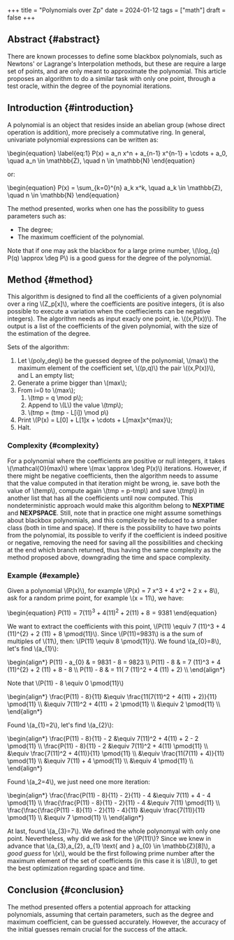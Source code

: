 +++
title = "Polynomials over Zp"
date = 2024-01-12
tags = ["math"]
draft = false
+++

## Abstract {#abstract}

There are known processes to define some blackbox polynomials, such
as Newtons' or Lagrange's Interpolation methods, but these are require
a large set of points, and are only meant to approximate the
polynomial. This article proposes an algorithm to do a similar task with
only one point, through a test oracle, within the degree of the
poynomial iterations.


## Introduction {#introduction}

A polynomial is an object that resides inside an abelian group (whose
direct operation is addition), more precisely a commutative
ring. In general, univariate polynomial expressions can be written as:

\begin{equation}
\label{eq:1}
P(x) = a\_n x^n + a\_{n-1} x^{n-1} + \cdots + a\_0, \quad a\_n \in \mathbb{Z}, \quad n \in \mathbb{N}
\end{equation}

or:

\begin{equation}
P(x) = \sum\_{k=0}^{n} a\_k x^k, \quad a\_k \in \mathbb{Z}, \quad n \in \mathbb{N}
\end{equation}

The method presented, works when one has the possibility to guess
parameters such as:

-   The degree;
-   The maximum coefficient of the polynomial.

Note that if one may ask the blackbox for a large prime number, \\(\log\_{q}
P(q) \approx \deg P\\) is a good guess for the degree of the polynomial.


## Method {#method}

This algorithm is designed to find all the coefficients of a given
polynomial over a ring \\(Z\_p[x]\\), where the coefficients are positive integers,
(it is also possible to execute a variation when the coeffiecients can
be negative integers). The algorithm needs as input exacly one point,
ie. \\((x,P(x))\\). The output is a list of the coefficients of the given
polynomial, with the size of the estimation of the degree.

Sets of the algorithm:

1.  Let \\(poly\_deg\\) be the guessed degree of the polynomial, \\(max\\)
    the maximum element of the coefficient set, \\((p,q)\\) the pair
    \\((x,P(x))\\), and L an empty list;
2.  Generate a prime bigger than \\(max\\);
3.  From i=0 to \\(max\\);
    1.  \\(tmp = q \mod p\\);
    2.  Append to \\(L\\) the value \\(tmp\\);
    3.  \\(tmp = (tmp - L[i]) \mod p\\)
4.  Print \\(P(x) = L[0] + L[1]x + \cdots + L[max]x^{max}\\);
5.  Halt.


### Complexity {#complexity}

For a polynomial where the coefficients are positive or null integers,
it takes \\(\mathcal{O}(max)\\) where \\(max \approx \deg P(x)\\) iterations. However,
if there might be negative coefficients, then the algorithm needs to
assume that the value computed in that <span class="underline">iteration</span> might be wrong,
ie. save both the value of \\(temp\\), compute again \\(tmp = p-tmp\\) and
save \\(tmp\\) in another list that has all the coefficients until now
computed. This nondeterministic approach would make this algorithm
belong to **NEXPTIME** and **NEXPSPACE**. Still, note that in practice one
might assume somethings about blackbox polynomials, and this
complexity be reduced to a smaller class (both in time and space). If
there is the possibility to have two points from the polynomial, its
possible to verify if the coefficient is indeed positive or negative,
removing the need for saving all the possibilities and checking at the
end which branch returned, thus having the same complexity as the
method proposed above, downgrading the time and space complexity.


### Example {#example}

Given a polynomial \\(P(x)\\), for example \\(P(x) = 7 x^3 + 4 x^2 + 2 x +
8\\), ask for a random prime point, for example \\(x = 11\\), we have:

\begin{equation}
$P(11) = 7 (11)^3 + 4 (11)^{2} + 2 (11) + 8 = 9381$
\end{equation}

We want to extract the coefficients with this point, \\(P(11) \equiv 7 (11)^3 + 4 (11)^{2} + 2 (11) + 8 \pmod{11}\\). Since \\(P(11)=9831\\) is a the sum of multiples of \\(11\\), then:
\\(P(11) \equiv 8 \pmod{11}\\). We found \\(a\_{0}=8\\), let's find \\(a\_{1}\\):

\begin{align\*}
P(11) - a\_{0} & = 9831 - 8 = 9823 \\\\
P(11) - 8 & = 7 (11)^3 + 4 (11)^{2} + 2 (11) + 8 - 8 \\\\
P(11) - 8 & = 11( 7 (11)^2 + 4 (11) + 2) \\\\
\end{align\*}

Note that \\(P(11) - 8 \equiv 0 \pmod{11}\\)

\begin{align\*}
\frac{P(11) - 8}{11} &\equiv \frac{11(7(11)^2 + 4(11) + 2)}{11} \pmod{11} \\\\
                     &\equiv 7(11)^2 + 4(11) + 2 \pmod{11} \\\\
                     &\equiv 2 \pmod{11} \\\\
\end{align\*}

Found \\(a\_{1}=2\\), let's find \\(a\_{2}\\):

\begin{align\*}
\frac{P(11) - 8}{11} - 2 &\equiv 7(11)^2 + 4(11) + 2 - 2 \pmod{11} \\\\
\frac{P(11) - 8}{11} - 2 &\equiv 7(11)^2 + 4(11) \pmod{11} \\\\
                         &\equiv \frac{7(11)^2 + 4(11)}{11} \pmod{11} \\\\
                         &\equiv \frac{11(7(11) + 4)}{11} \pmod{11} \\\\
                         &\equiv 7(11) + 4 \pmod{11} \\\\
                         &\equiv 4 \pmod{11} \\\\
\end{align\*}

Found \\(a\_2=4\\), we just need one more iteration:

\begin{align\*}
\frac{\frac{P(11) - 8}{11} - 2}{11} - 4 &\equiv 7(11) + 4 - 4 \pmod{11} \\\\
\frac{\frac{P(11) - 8}{11} - 2}{11} - 4 &\equiv 7(11) \pmod{11} \\\\
\frac{\frac{\frac{P(11) - 8}{11} - 2}{11} - 4}{11} &\equiv \frac{7(11)}{11} \pmod{11} \\\\
                                                   &\equiv 7 \pmod{11} \\\\
\end{align\*}

At last, found \\(a\_{3}=7\\). We defined the whole polynomyal with only
one point. Nevertheless, why did we ask for the \\(P(11)\\)? Since we knew
in advance that \\(a\_{3},a\_{2}, a\_{1} \text{ and } a\_{0} \in
\mathbb{Z}[8]\\), a _good guess_ for \\(x\\), would be the first following
prime number after the maximum element of the set of coefficients (in
this case it is \\(8\\)), to get the best optimization regarding space and
time.


## Conclusion {#conclusion}

The method presented offers a potential approach for attacking
polynomials, assuming that certain parameters, such as the degree and
maximum coefficient, can be guessed accurately. However, the accuracy of the initial
guesses remain crucial for the success of the attack.
